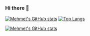 ### Hi there 👋

<!--
**mehmetcanak36/mehmetcanak36** is a ✨ _special_ ✨ repository because its `README.md` (this file) appears on your GitHub profile.

Here are some ideas to get you started:

- 🔭 I’m currently working on ...
- 🌱 I’m currently learning ...
- 👯 I’m looking to collaborate on ...
- 🤔 I’m looking for help with ...
- 💬 Ask me about ...
- 📫 How to reach me: ...
- 😄 Pronouns: ...
- ⚡ Fun fact: ...
-->

[![Mehmet's GitHub stats](https://github-readme-stats.vercel.app/api?username=mehmetcanak36&show_icons=true&theme=react&layout=default)](https://github.com/mehmetcanak)
[![Top Langs](https://github-readme-stats.vercel.app/api/top-langs/?username=mehmetcanak36&langs_count=8&theme=react)](https://github.com/mehmetcanak)


[![Mehmet's GitHub stats](https://github-profile-trophy.vercel.app/?username=mehmetcanak36&theme=onedark&hide_rank=true)](https://github.com/mehmetcanak/mehmetcanak)
